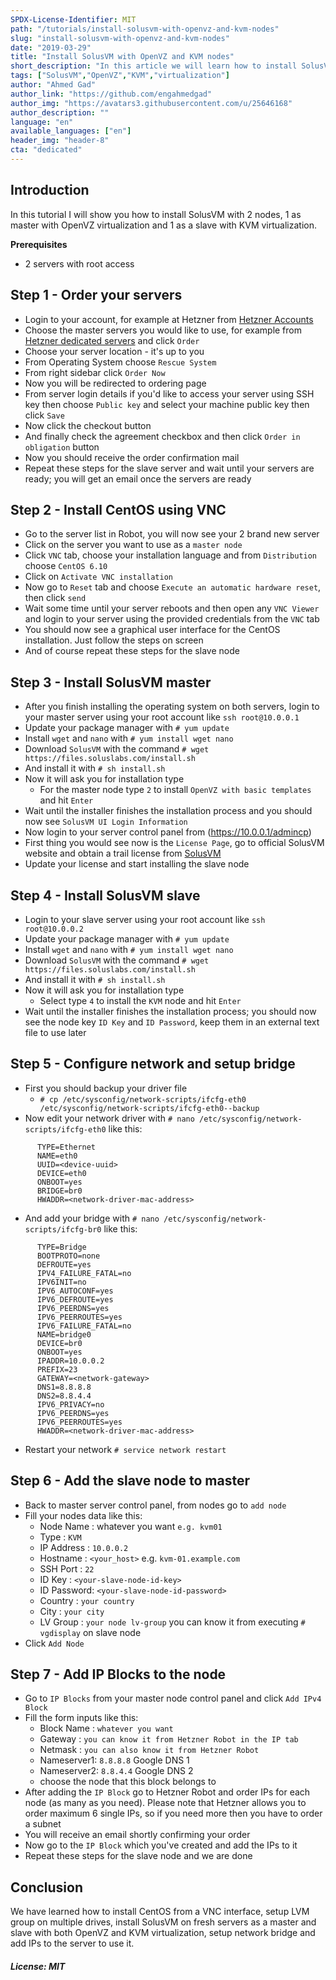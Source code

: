 ```yaml
---
SPDX-License-Identifier: MIT
path: "/tutorials/install-solusvm-with-openvz-and-kvm-nodes"
slug: "install-solusvm-with-openvz-and-kvm-nodes"
date: "2019-03-29"
title: "Install SolusVM with OpenVZ and KVM nodes"
short_description: "In this article we will learn how to install SolusVM with 2 nodes, 1 as master with OpenVZ virtualization and 1 as a slave with KVM virtualization"
tags: ["SolusVM","OpenVZ","KVM","virtualization"]
author: "Ahmed Gad"
author_link: "https://github.com/engahmedgad"
author_img: "https://avatars3.githubusercontent.com/u/25646168"
author_description: ""
language: "en"
available_languages: ["en"]
header_img: "header-8"
cta: "dedicated"
---
```


## Introduction

In this tutorial I will show you how to install SolusVM with 2 nodes, 1 as master with OpenVZ virtualization and 1 as a slave with KVM virtualization.

**Prerequisites**

* 2 servers with root access

## Step 1 - Order your servers

* Login to your account, for example at Hetzner from [Hetzner Accounts](https://accounts.hetzner.com)
* Choose the master servers you would like to use, for example from [Hetzner dedicated servers](https://hetzner.com/dedicated-rootserver) and click `Order`
* Choose your server location - it's up to you
* From Operating System choose `Rescue System`
* From right sidebar click `Order Now`
* Now you will be redirected to ordering page
* From server login details if you'd like to access your server using SSH key then choose `Public key` and select your machine public key then click `Save`
* Now click the checkout button
* And finally check the agreement checkbox and then click `Order in obligation` button
* Now you should receive the order confirmation mail
* Repeat these steps for the slave server and wait until your servers are ready; you will get an email once the servers are ready

## Step 2 - Install CentOS using VNC

* Go to the server list in Robot, you will now see your 2 brand new server
* Click on the server you want to use as a `master node`
* Click `VNC` tab, choose your installation language and from `Distribution` choose `CentOS 6.10`
* Click on `Activate VNC installation`
* Now go to `Reset` tab and choose `Execute an automatic hardware reset`, then click `send`
* Wait some time until your server reboots and then open any `VNC Viewer` and login to your server using the provided credentials from the `VNC` tab
* You should now see a graphical user interface for the CentOS installation. Just follow the steps on screen
* And of course repeat these steps for the slave node

## Step 3 - Install SolusVM master

* After you finish installing the operating system on both servers, login to your master server using your root account like `ssh root@10.0.0.1`
* Update your package manager with `# yum update`
* Install `wget` and `nano` with `# yum install wget nano`
* Download `SolusVM` with the command `# wget https://files.soluslabs.com/install.sh`
* And install it with `# sh install.sh`
* Now it will ask you for installation type
  * For the master node type `2` to install `OpenVZ with basic templates` and hit `Enter`
* Wait until the installer finishes the installation process and you should now see `SolusVM UI Login Information`
* Now login to your server control panel from (https://10.0.0.1/admincp)
* First thing you would see now is the `License Page`, go to official SolusVM website and obtain a trail license from [SolusVM](https://www.soluslabs.com/clients/cart.php)
* Update your license and start installing the slave node

## Step 4 - Install SolusVM slave

* Login to your slave server using your root account like `ssh root@10.0.0.2`
* Update your package manager with `# yum update`
* Install `wget` and `nano` with `# yum install wget nano`
* Download `SolusVM` with the command `# wget https://files.soluslabs.com/install.sh`
* And install it with `# sh install.sh`
* Now it will ask you for installation type
  * Select type `4` to install the `KVM` node and hit `Enter`
* Wait until the installer finishes the installation process; you should now see the node key `ID Key` and `ID Password`, keep them in an external text file to use later

## Step 5 - Configure network and setup bridge

* First you should backup your driver file 
  * `# cp /etc/sysconfig/network-scripts/ifcfg-eth0 /etc/sysconfig/network-scripts/ifcfg-eth0--backup`
* Now edit your network driver with `# nano /etc/sysconfig/network-scripts/ifcfg-eth0` like this:

```
      TYPE=Ethernet
      NAME=eth0
      UUID=<device-uuid>
      DEVICE=eth0
      ONBOOT=yes
      BRIDGE=br0
      HWADDR=<network-driver-mac-address>
```

* And add your bridge with `# nano /etc/sysconfig/network-scripts/ifcfg-br0` like this:

```
      TYPE=Bridge
      BOOTPROTO=none
      DEFROUTE=yes
      IPV4_FAILURE_FATAL=no
      IPV6INIT=no
      IPV6_AUTOCONF=yes
      IPV6_DEFROUTE=yes
      IPV6_PEERDNS=yes
      IPV6_PEERROUTES=yes
      IPV6_FAILURE_FATAL=no
      NAME=bridge0
      DEVICE=br0
      ONBOOT=yes
      IPADDR=10.0.0.2
      PREFIX=23
      GATEWAY=<network-gateway>
      DNS1=8.8.8.8
      DNS2=8.8.4.4
      IPV6_PRIVACY=no
      IPV6_PEERDNS=yes
      IPV6_PEERROUTES=yes
      HWADDR=<network-driver-mac-address>
```

* Restart your network `# service network restart`

## Step 6 - Add the slave node to master

* Back to master server control panel, from nodes go to `add node`
* Fill your nodes data like this:
  * Node Name  : whatever you want `e.g. kvm01`
  * Type 		 : `KVM`
  * IP Address : `10.0.0.2`
  * Hostname 	 : `<your_host>` e.g. `kvm-01.example.com`
  * SSH Port 	 : `22`
  * ID Key	 : `<your-slave-node-id-key>`
  * ID Password: `<your-slave-node-id-password>`
  * Country 	 : `your country`
  * City 		 : `your city`
  * LV Group 	 : `your node lv-group` you can know it from executing `# vgdisplay` on slave node
* Click `Add Node`

## Step 7 - Add IP Blocks to the node

* Go to `IP Blocks` from your master node control panel and click `Add IPv4 Block`
* Fill the form inputs like this:
  * Block Name : `whatever you want`
  * Gateway    : `you can know it from Hetzner Robot in the IP tab`
  * Netmask    : `you can also know it from Hetzner Robot`
  * Nameserver1: `8.8.8.8` Google DNS 1
  * Nameserver2: `8.8.4.4` Google DNS 2
  * choose the node that this block belongs to
* After adding the `IP Block` go to Hetzner Robot and order IPs for each node (as many as you need). Please note that Hetzner allows you to order maximum 6 single IPs, so if you need more then you have to order a subnet
* You will receive an email shortly confirming your order
* Now go to the `IP Block` which you've created and add the IPs to it
* Repeat these steps for the slave node and we are done

## Conclusion

We have learned how to install CentOS from a VNC interface, setup LVM group on multiple drives, install SolusVM on fresh servers as a master and slave with both OpenVZ and KVM virtualization, setup network bridge and add IPs to the server to use it.

##### License: MIT

<!---

Contributors's Certificate of Origin

By making a contribution to this project, I certify that:

(a) The contribution was created in whole or in part by me and I have

    the right to submit it under the license indicated in the file; or

(b) The contribution is based upon previous work that, to the best of my

    knowledge, is covered under an appropriate license and I have the

    right under that license to submit that work with modifications,

    whether created in whole or in part by me, under the same license

    (unless I am permitted to submit under a different license), as

    indicated in the file; or

(c) The contribution was provided directly to me by some other person

    who certified (a), (b) or (c) and I have not modified it.

(d) I understand and agree that this project and the contribution are

    public and that a record of the contribution (including all personal

    information I submit with it, including my sign-off) is maintained

    indefinitely and may be redistributed consistent with this project

    or the license(s) involved.

Signed-off-by: [Ahmed Gad eng.ahmedmgad@gmail.com ]

-->
